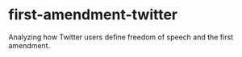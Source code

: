 # first-amendment-twitter
Analyzing how Twitter users define freedom of speech and the first amendment.
